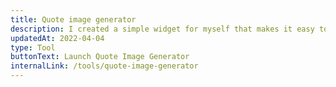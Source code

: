 ```yaml
---
title: Quote image generator
description: I created a simple widget for myself that makes it easy to create shareable branded quote images.
updatedAt: 2022-04-04
type: Tool
buttonText: Launch Quote Image Generator
internalLink: /tools/quote-image-generator
---
```

